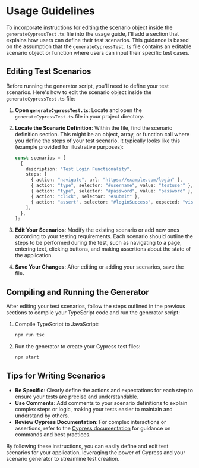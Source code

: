 # Usage Guidelines

To incorporate instructions for editing the scenario object inside the `generateCypressTest.ts` file into the usage guide, I'll add a section that explains how users can define their test scenarios. This guidance is based on the assumption that the `generateCypressTest.ts` file contains an editable scenario object or function where users can input their specific test cases.

## Editing Test Scenarios

Before running the generator script, you'll need to define your test scenarios. Here's how to edit the scenario object inside the `generateCypressTest.ts` file:

1. **Open `generateCypressTest.ts`**: Locate and open the `generateCypressTest.ts` file in your project directory.

2. **Locate the Scenario Definition**: Within the file, find the scenario definition section. This might be an object, array, or function call where you define the steps of your test scenario. It typically looks like this (example provided for illustrative purposes):

   ```typescript
   const scenarios = [
     {
       description: "Test Login Functionality",
       steps: [
         { action: "navigate", url: "https://example.com/login" },
         { action: "type", selector: "#username", value: "testuser" },
         { action: "type", selector: "#password", value: "password" },
         { action: "click", selector: "#submit" },
         { action: "assert", selector: "#loginSuccess", expected: "visible" },
       ],
     },
   ];
   ```

3. **Edit Your Scenarios**: Modify the existing scenario or add new ones according to your testing requirements. Each scenario should outline the steps to be performed during the test, such as navigating to a page, entering text, clicking buttons, and making assertions about the state of the application.

4. **Save Your Changes**: After editing or adding your scenarios, save the file.

## Compiling and Running the Generator

After editing your test scenarios, follow the steps outlined in the previous sections to compile your TypeScript code and run the generator script:

1. Compile TypeScript to JavaScript:

   ```bash
   npm run tsc
   ```

2. Run the generator to create your Cypress test files:

   ```bash
   npm start
   ```

## Tips for Writing Scenarios

- **Be Specific**: Clearly define the actions and expectations for each step to ensure your tests are precise and understandable.
- **Use Comments**: Add comments to your scenario definitions to explain complex steps or logic, making your tests easier to maintain and understand by others.
- **Review Cypress Documentation**: For complex interactions or assertions, refer to the [Cypress documentation](https://docs.cypress.io) for guidance on commands and best practices.

By following these instructions, you can easily define and edit test scenarios for your application, leveraging the power of Cypress and your scenario generator to streamline test creation.
